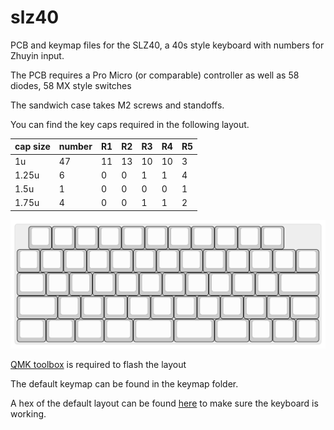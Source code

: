 # slz40
PCB and keymap files for the SLZ40, a 40s style keyboard with numbers for Zhuyin input.

The PCB requires a Pro Micro (or comparable) controller as well as 58 diodes, 58 MX style switches

The sandwich case takes M2 screws and standoffs.

You can find the key caps required in the following layout.

cap size | number | R1 | R2 | R3 | R4 | R5
-------|-------|-------|-------|------|------|-------|
1u | 47 | 11 | 13 | 10 | 10 | 3 |
1.25u | 6 | 0 | 0 | 1 | 1 | 4 |
1.5u | 1 | 0 | 0 | 0 | 0 | 1 |
1.75u | 4 | 0 | 0 | 1 | 1 | 2 |

![](slz40-layout.svg)

[QMK toolbox](https://docs.qmk.fm/#/) is required to flash the layout 

The default keymap can be found in the keymap folder.

A hex of the default layout can be found [here](slz40_default.hex) to make sure the keyboard is working.
